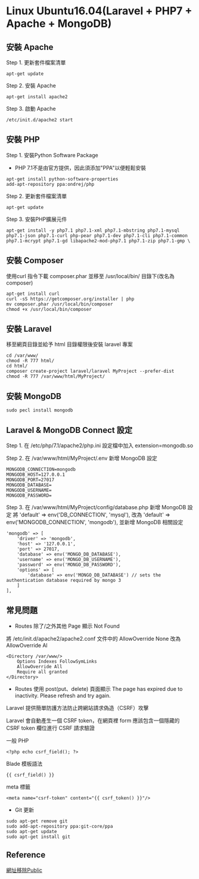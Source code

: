 # Linux Ubuntu16.04(Laravel + PHP7 + Apache + MongoDB)
## 安裝 Apache
Step 1. 更新套件檔案清單
```
apt-get update
```
Step 2. 安裝 Apache
```
apt-get install apache2
```
Step 3. 啟動 Apache
```
/etc/init.d/apache2 start
```

## 安裝 PHP
Step 1. 安裝Python Software Package
- PHP 7.1不是由官方提供，因此須添加"PPA"以便輕鬆安裝
```
apt-get install python-software-properties
add-apt-repository ppa:ondrej/php
```
Step 2. 更新套件檔案清單
```
apt-get update
```
Step 3. 安裝PHP擴展元件
```
apt-get install -y php7.1 php7.1-xml php7.1-mbstring php7.1-mysql php7.1-json php7.1-curl php-pear php7.1-dev php7.1-cli php7.1-common php7.1-mcrypt php7.1-gd libapache2-mod-php7.1 php7.1-zip php7.1-gmp \
```

## 安裝 Composer
使用curl 指令下載 composer.phar 並移至 /usr/local/bin/ 目錄下(改名為composer)
```
apt-get install curl
curl -sS https://getcomposer.org/installer | php
mv composer.phar /usr/local/bin/composer
chmod +x /usr/local/bin/composer
```

## 安裝 Laravel
移至網頁目錄並給予 html 目錄權限後安裝 laravel 專案
```
cd /var/www/
chmod -R 777 html/
cd html/
composer create-project laravel/laravel MyProject --prefer-dist
chmod -R 777 /var/www/html/MyProject/
```

## 安裝 MongoDB
```
sudo pecl install mongodb
```

## Laravel & MongoDB Connect 設定
Step 1. 在 /etc/php/7.1/apache2/php.ini 設定檔中加入 extension=mongodb.so

Step 2. 在 /var/www/html/MyProject/.env 新增 MongoDB 設定
```
MONGODB_CONNECTION=mongodb
MONGODB_HOST=127.0.0.1
MONGODB_PORT=27017
MONGODB_DATABASE=
MONGODB_USERNAME=
MONGODB_PASSWORD=
```
Step 3. 在 /var/www/html/MyProject/config/database.php 新增 MongoDB 設定
將 'default' => env('DB_CONNECTION', 'mysql'), 改為 'default' => env('MONGODB_CONNECTION', 'mongodb'),
並新增 MongoDB 相關設定
```
'mongodb' => [
	'driver' => 'mongodb',
	'host' => '127.0.0.1',
	'port' => 27017,
	'database' => env('MONGO_DB_DATABASE'),
	'username' => env('MONGO_DB_USERNAME'),
	'password' => env('MONGO_DB_PASSWORD'),
	'options' => [
		'database' => env('MONGO_DB_DATABASE') // sets the authentication database required by mongo 3
	]
],
```


## 常見問題 
- Routes 除了/之外其他 Page 顯示 Not Found

將 /etc/init.d/apache2/apache2.conf 文件中的 AllowOverride None 改為 AllowOverride Al
```
<Directory /var/www/>
	Options Indexes FollowSymLinks
	AllowOverride All
	Require all granted
</Directory>
```

- Routes 使用 post(put、delete) 頁面顯示 The page has expired due to inactivity. Please refresh and try again.

Laravel 提供簡單防護方法防止跨網站請求偽造（CSRF）攻擊

Laravel 會自動產生一個 CSRF token，在網頁裡 form 應該包含一個隱藏的 CSRF token 欄位進行 CSRF 請求驗證

一般 PHP
```
<?php echo csrf_field(); ?>
```
Blade 模板語法
```
{{ csrf_field() }}
```
meta 標籤
```
<meta name="csrf-token" content="{{ csrf_token() }}"/>
```
- Git 更新
```
sudo apt-get remove git
sudo add-apt-repository ppa:git-core/ppa
sudo apt-get update
sudo apt-get install git
```
## Reference
[網址移除Public](http://blog.tonycube.com/2015/01/laravel-23-public.html)

